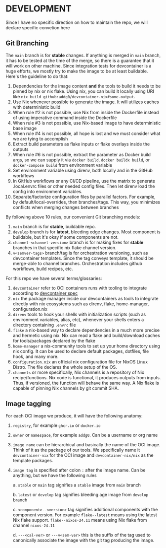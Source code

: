 # DEVELOPMENT

Since I have no specific direction on how to maintain the repo, we will declare specific convetion here

## Git Branching

The `main` branch is for **stable** changes.
If anything is merged in `main` branch, it has to be tested at the time 
of the merge, so there is a guarantee that it will work on other machine.
Since integration tests for devcontainer is a huge efforts, we mostly 
try to make the image to be at least buildable.
Here's the guideline to do that:

1. Dependencies for the image content **and** the tools to build it needs
   to be pinned by nix or nix flake. Using nix, you can build it locally using
   URI like `nix build github:addg0/devcontainer-nix#some-output`.
2. Use Nix whenever possible to generate the image. It will utilizes caches
   with deterministic build
3. When rule #2 is not possible, use Nix from inside the Dockerfile instead of
   using imperative command inside the Dockerfile
4. When rule #3 is not possible, use Nix-based image to have deterministic base image
5. When rule #4 is not possible, all hope is lost and we must consider what we are tying to accomplish
6. Extract build parameters as flake inputs or flake overlays inside the outputs
7. When rule #6 is not possible, extract the parameter as Docker build args, so we can 
   supply it via `docker build`, `docker buildx build`, or `docker-compose build` from environment variable
8. Set environment variable using direnv, both locally and in the GitHub workflows
9. In GitHub workflows or any CI/CD pipeline, use the matrix to generate .local.envrc files
   or other needed config files. Then let direnv load the config into environment variables.
10. Separate/factorize configuration files by parallel factors. For example, by 
   default/local-overrides, then branches/tags. This way, you minimizes conflicts when merging changes between branches

By following above 10 rules, our convenient Git branching models:

1. `main` branch is for **stable**, buildable repo.
2. `develop` branch is for **latest**, bleeding edge changes. Most component is buildable, but
    it's okay if some components are not.
3. `channel-<channel-version>` branch is for making fixes for **stable** branches in that specific nix flake channel version.
4. `v<semver-tags>` branch/tag is for orchestration versioning, such as devcontainer templates. Since the tag conveys template, 
   it should be merge-able to channel branches. Orchestration includes github workflows, build recipes, etc.

For this repo we have several terms/glossaries:

1. `devcontainer` refer to OCI containers runs with tooling to integrate according to [devcontainer spec](https://containers.dev)
2. `nix` the package manager inside our devcontainers as tools to integrate directly with nix ecosystems such as direnv, flake, home-manager, configuration.nix
3. `direnv` tools to hook your shells with initialization scripts (such as environment variables, alias, etc), whenever your shells enters a directory containing `.envrc` file
4. `flake` a nix-based way to declare dependencies in a much more precise and hermetic using nix. Nix can read a flake and build/download caches for tools/packages declared by the flake
5. `home-manager` a nix-community tools to set up your home directory using nix config. It can be used to declare default packages, dotfiles, file hook, and many more.
6. `configuration.nix` an official nix configuration file for NixOS Linux Distro. The file declares the whole setup of the OS.
7. `channels` or more specifically, Nix channels is a repository of Nix recipe/functions. Nix code is functional, it produces outputs from inputs. 
   Thus, if versioned, the function will behave the same way. A Nix flake is capable of pinning Nix channels by git commit SHA.

## Image tagging

For each OCI image we produce, it will have the following anatomy:

1. `registry`, for example `ghcr.io` or `docker.io`
2. `owner` or `namespace`, for example `addg0`. Can be a username or org name
3. `image name` can be hierarchical and basically the name of the OCI image. Think of it as the package of our tools.
   We specifically name it `devcontainer-nix` for the OCI image and `devcontainer-nix/nix` as the template packages.
4. `image tag` is specified after colon `:` after the image name. Can be anything, but we have the following rules

    a. `stable` or `main` tag signifies a `stable` image from `main` branch

    b. `latest` or `develop` tag signifies bleeding age image from `develop` branch

    c. `<component>--<version>` tag signifies additional components with the component version. 
       For example `flake--latest` means using the latest Nix flake support.
       `flake--nixos-24.11` means using Nix flake from channel `nixos-24.11`
    
    d. `---<cal-ver>` or `---v<sem-ver>` this is the suffix of the tag used to canonically associate the image with 
       the git tag producing the image.

